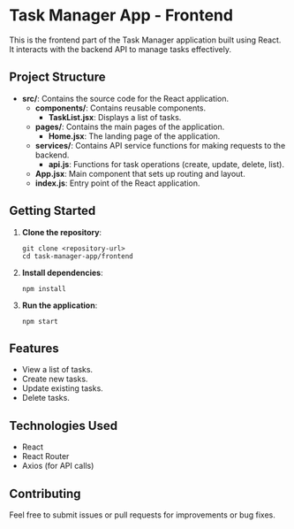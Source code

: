 # Task Manager App - Frontend

This is the frontend part of the Task Manager application built using React. It interacts with the backend API to manage tasks effectively.

## Project Structure

- **src/**: Contains the source code for the React application.
  - **components/**: Contains reusable components.
    - **TaskList.jsx**: Displays a list of tasks.
  - **pages/**: Contains the main pages of the application.
    - **Home.jsx**: The landing page of the application.
  - **services/**: Contains API service functions for making requests to the backend.
    - **api.js**: Functions for task operations (create, update, delete, list).
  - **App.jsx**: Main component that sets up routing and layout.
  - **index.js**: Entry point of the React application.

## Getting Started

1. **Clone the repository**:
   ```
   git clone <repository-url>
   cd task-manager-app/frontend
   ```

2. **Install dependencies**:
   ```
   npm install
   ```

3. **Run the application**:
   ```
   npm start
   ```

## Features

- View a list of tasks.
- Create new tasks.
- Update existing tasks.
- Delete tasks.

## Technologies Used

- React
- React Router
- Axios (for API calls)

## Contributing

Feel free to submit issues or pull requests for improvements or bug fixes.